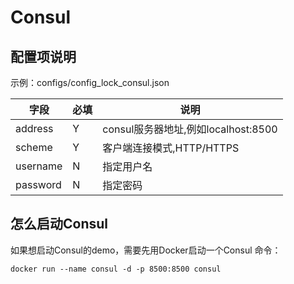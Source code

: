 # Consul

## 配置项说明

示例：configs/config_lock_consul.json

| 字段 | 必填 | 说明 |
| --- | --- | --- |
| address | Y | consul服务器地址,例如localhost:8500 |
| scheme | Y | 客户端连接模式,HTTP/HTTPS |
| username | N | 指定用户名 |
| password | N | 指定密码 |

## 怎么启动Consul

如果想启动Consul的demo，需要先用Docker启动一个Consul 命令：

```shell
docker run --name consul -d -p 8500:8500 consul
```

